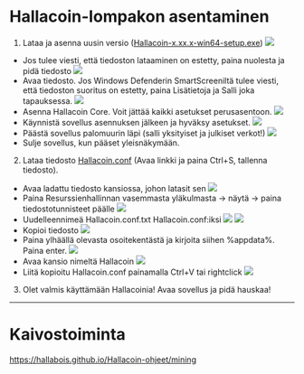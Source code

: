 # Hallacoin-lompakon asentaminen

1. Lataa ja asenna uusin versio ([Hallacoin-x.xx.x-win64-setup.exe](https://github.com/hallabois/hallacoin/releases))
  ![](https://raw.githubusercontent.com/hallabois/Hallacoin-ohjeet/main/asennus-kuvat/1.png)
- Jos tulee viesti, että tiedoston lataaminen on estetty, paina nuolesta ja pidä tiedosto
  ![](https://raw.githubusercontent.com/hallabois/Hallacoin-ohjeet/main/asennus-kuvat/2.png)
- Avaa tiedosto. Jos Windows Defenderin SmartScreeniltä tulee viesti, että tiedoston suoritus on estetty, paina Lisätietoja ja Salli joka tapauksessa. 
  ![](https://raw.githubusercontent.com/hallabois/Hallacoin-ohjeet/main/asennus-kuvat/3.png)
- Asenna Hallacoin Core. Voit jättää kaikki asetukset perusasentoon. 
  ![](https://raw.githubusercontent.com/hallabois/Hallacoin-ohjeet/main/asennus-kuvat/4.png)
- Käynnistä sovellus asennuksen jälkeen ja hyväksy asetukset. 
  ![](https://raw.githubusercontent.com/hallabois/Hallacoin-ohjeet/main/asennus-kuvat/5.png)
- Päästä sovellus palomuurin läpi (salli yksityiset ja julkiset verkot!)
  ![](https://raw.githubusercontent.com/hallabois/Hallacoin-ohjeet/main/asennus-kuvat/6.png)
- Sulje sovellus, kun pääset yleisnäkymään.

2. Lataa tiedosto [Hallacoin.conf](https://raw.githubusercontent.com/hallabois/hallacoin/master/Hallacoin.conf) (Avaa linkki ja paina Ctrl+S, tallenna tiedosto).
- Avaa ladattu tiedosto kansiossa, johon latasit sen
  ![](https://raw.githubusercontent.com/hallabois/Hallacoin-ohjeet/main/asennus-kuvat/7.png)
- Paina Resurssienhallinnan vasemmasta yläkulmasta -> näytä -> paina tiedostotunnisteet päälle
  ![](https://raw.githubusercontent.com/hallabois/Hallacoin-ohjeet/main/asennus-kuvat/8.png)
- Uudelleennimeä Hallacoin.conf.txt Hallacoin.conf:iksi
  ![](https://raw.githubusercontent.com/hallabois/Hallacoin-ohjeet/main/asennus-kuvat/9.png)
  ![](https://raw.githubusercontent.com/hallabois/Hallacoin-ohjeet/main/asennus-kuvat/10.png)
- Kopioi tiedosto
  ![](https://raw.githubusercontent.com/hallabois/Hallacoin-ohjeet/main/asennus-kuvat/11.png)
- Paina ylhäällä olevasta osoitekentästä ja kirjoita siihen %appdata%. Paina enter.
  ![](https://raw.githubusercontent.com/hallabois/Hallacoin-ohjeet/main/asennus-kuvat/12.png)
- Avaa kansio nimeltä Hallacoin
  ![](https://raw.githubusercontent.com/hallabois/Hallacoin-ohjeet/main/asennus-kuvat/13.png)
- Liitä kopioitu Hallacoin.conf painamalla Ctrl+V tai rightclick
  ![](https://raw.githubusercontent.com/hallabois/Hallacoin-ohjeet/main/asennus-kuvat/14.png)

3. Olet valmis käyttämään Hallacoinia! Avaa sovellus ja pidä hauskaa! 


--- 


# Kaivostoiminta

https://hallabois.github.io/Hallacoin-ohjeet/mining
